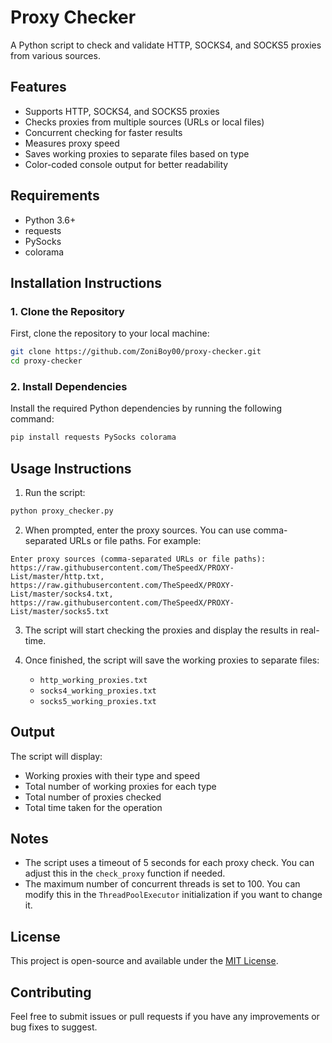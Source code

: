 
# Proxy Checker

A Python script to check and validate HTTP, SOCKS4, and SOCKS5 proxies from various sources.

## Features

- Supports HTTP, SOCKS4, and SOCKS5 proxies
- Checks proxies from multiple sources (URLs or local files)
- Concurrent checking for faster results
- Measures proxy speed
- Saves working proxies to separate files based on type
- Color-coded console output for better readability

## Requirements

- Python 3.6+
- requests
- PySocks
- colorama

## Installation Instructions

### 1. Clone the Repository

First, clone the repository to your local machine:

```bash
git clone https://github.com/ZoniBoy00/proxy-checker.git
cd proxy-checker
```

### 2. Install Dependencies

Install the required Python dependencies by running the following command:

```bash
pip install requests PySocks colorama
```

## Usage Instructions

1. Run the script:

```bash
python proxy_checker.py
```

2. When prompted, enter the proxy sources. You can use comma-separated URLs or file paths. For example:

```
Enter proxy sources (comma-separated URLs or file paths): https://raw.githubusercontent.com/TheSpeedX/PROXY-List/master/http.txt, https://raw.githubusercontent.com/TheSpeedX/PROXY-List/master/socks4.txt, https://raw.githubusercontent.com/TheSpeedX/PROXY-List/master/socks5.txt
```

3. The script will start checking the proxies and display the results in real-time.

4. Once finished, the script will save the working proxies to separate files:
   - `http_working_proxies.txt`
   - `socks4_working_proxies.txt`
   - `socks5_working_proxies.txt`

## Output

The script will display:
- Working proxies with their type and speed
- Total number of working proxies for each type
- Total number of proxies checked
- Total time taken for the operation

## Notes

- The script uses a timeout of 5 seconds for each proxy check. You can adjust this in the `check_proxy` function if needed.
- The maximum number of concurrent threads is set to 100. You can modify this in the `ThreadPoolExecutor` initialization if you want to change it.

## License

This project is open-source and available under the [MIT License](https://github.com/ZoniBoy00/proxy-checker/blob/main/LICENSE).

## Contributing

Feel free to submit issues or pull requests if you have any improvements or bug fixes to suggest.

